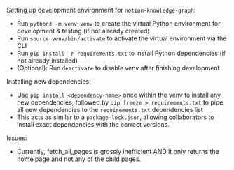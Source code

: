 Setting up development environment for `notion-knowledge-graph`:
- Run `python3 -m venv venv` to create the virtual Python environment for development & testing (if not already created)
- Run `source venv/bin/activate` to activate the virtual environment via the CLI
- Run `pip install -r requirements.txt` to install Python dependencies (if not already installed)
- (Optional): Run `deactivate` to disable venv after finishing development 

Installing new dependencies: 
- Use `pip install <dependency-name>` once within the venv to install any new dependencies, followed by `pip freeze > requirements.txt` to pipe all new dependencies to the `requirements.txt` dependencies list 
- This acts as similar to a `package-lock.json`, allowing collaborators to install exact dependencies with the correct versions.

Issues: 
- Currently, fetch_all_pages is grossly inefficient AND it only returns the home page and not any of the child pages. 